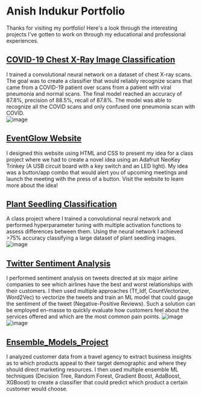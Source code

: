 # Anish Indukur Portfolio
Thanks for visiting my portfolio! Here's a look through the interesting projects I've gotten to work on through my educational and professional experiences. 

## [COVID-19 Chest X-Ray Image Classification](Portfolio/COVID_19_PROJECT/)
I trained a convolutional neural network on a dataset of chest X-ray scans. The goal was to create a classifier that would reliably recognize scans that came from a COVID-19 patient over scans from a patient with viral pneumonia and normal scans. The final model reached an accuracy of 87.8%, precision of 88.5%, recall of 87.8%. The model was able to recognize all the COVID scans and only confused one pneumonia scan with COVID.    
![image](https://github.com/AnishIndukur/Portfolio/assets/122327138/9cf4ab30-b757-4290-9f8f-2a771a1e71cb)

## [EventGlow Website](https://gregarious-pixie-d08e41.netlify.app/)
I designed this website using HTML and CSS to present my idea for a class project where we had to create a novel idea using an Adafruit NeoKey Trinkey (A USB circuit board with a key switch and an LED light). My idea was a button/app combo that would alert you of upcoming meetings and launch the meeting with the press of a button. Visit the website to learn more about the idea!

## [Plant Seedling Classification](Portfolio/Plant_Seedling_Classification.ipynb)
A class project where I trained a convolutional neural network and performed hyperparameter tuning with multiple activation functions to assess differences between them. Using the neural network I achieved >75% accuracy classifying a large dataset of plant seedling images.
![image](https://github.com/AnishIndukur/Portfolio/assets/122327138/ce691568-3287-4f0f-b559-f609910c4a1d)

## [Twitter Sentiment Analysis](Portfolio/Twitter_Sentiment_Analysis.ipynb)
I performed sentiment analysis on tweets directed at six major airline companies to see which airlines have the best and worst relationships with their customers. I then used multiple approaches (Tf_Idf, CountVectorizer, Word2Vec) to vectorize the tweets and train an ML model that could gauge the sentiment of the tweet (Negative-Positive Reviews). Such a solution can be employed en-masse to quickly evaluate how customers feel about the services offered and which are the most common pain points. 
![image](https://github.com/AnishIndukur/Portfolio/assets/122327138/e9d2c43a-109b-4568-8b98-b0a2e9e359f1)
![image](https://github.com/AnishIndukur/Portfolio/assets/122327138/750ab6d4-579a-4400-91dd-473896ce1059)

## [Ensemble_Models_Project](Portfolio/Ensemble_Models_Project.ipynb)
I analyzed customer data from a travel agency to extract business insights as to which products appeal to their target demographic and where they should direct marketing resources. I then used multiple ensemble ML techniques (Decision Tree, Random Forest, Gradient Boost, AdaBoost, XGBoost) to create a classifier that could predict which product a certain customer would choose.




